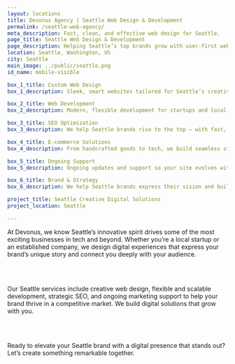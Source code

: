 ```yaml
---
layout: locations
title: Devonus Agency | Seattle Web Design & Development
permalink: /seattle-web-agency/
meta_description: Fast, clean, and effective web design for Seattle.
page_title: Seattle Web Design & Development
page_description: Helping Seattle’s top brands grow with user-first web development.
location: Seattle, Washington, US
city: Seattle
main_image: ../public/seattle.png
id_name: mobile-visible

box_1_title: Custom Web Design
box_1_description: Sleek, smart websites tailored for Seattle’s creative and tech-forward businesses.

box_2_title: Web Development
box_2_description: Modern, flexible development for startups and local companies alike.

box_3_title: SEO Optimization
box_3_description: We help Seattle brands rise to the top — with fast, search-optimized websites.

box_4_title: E-commerce Solutions
box_4_description: From handcrafted goods to tech, we build seamless stores that connect with your audience.

box_5_title: Ongoing Support
box_5_description: Ongoing updates and support so your site evolves with your business.

box_6_title: Brand & Strategy
box_6_description: We help Seattle brands express their vision and build with long-term clarity.

project_title: Seattle Creative Digital Solutions  
project_location: Seattle

---
```


At Devonus, we know Seattle’s innovative spirit drives some of the most exciting businesses in tech and beyond. Whether you’re a local startup or an established company, we design digital experiences that express your brand’s unique story and connect you deeply with your audience.

<br>  
<br>

Our Seattle services include creative web design, flexible and scalable development, strategic SEO, and ongoing marketing support to help your brand thrive in a competitive market. We build digital solutions that grow with you.

<br>  
<br>

Ready to elevate your Seattle brand with a digital presence that stands out? Let’s create something remarkable together.
